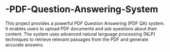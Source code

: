 # -PDF-Question-Answering-System
This project provides a powerful PDF Question Answering (PDF QA) system. It enables users to upload PDF documents and ask questions about their content. The system uses advanced natural language processing (NLP) techniques to retrieve relevant passages from the PDF and generate accurate answers.
